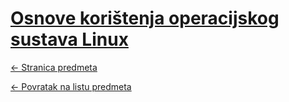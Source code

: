 # [Osnove korištenja operacijskog sustava Linux](https://www.github.com/studosi-fer/OKOSL)
[<- Stranica predmeta](https://www.fer.unizg.hr/predmet/okosl)

[<- Povratak na listu predmeta](https://www.github.com/studosi/FER)